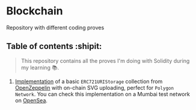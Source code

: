 # Blockchain
Repository with different coding proves

## Table of contents :shipit:
> This repository contains all the proves I'm doing with Solidity during my learning :books:. 
1. [Implementation](https://github.com/SrVladyslav/Blockchain/tree/main/1_basic_ERC721_collection_onChain) of a basic `ERC721URIStorage` collection from [OpenZeppelin](https://github.com/OpenZeppelin/openzeppelin-contracts/blob/master/contracts/token/ERC721/extensions/ERC721URIStorage.sol) with on-chain SVG uploading, perfect for `Polygon Network`. You can check this implementation on a Mumbai test network on [OpenSea](https://testnets.opensea.io/collection/basicsvgc-v2).
